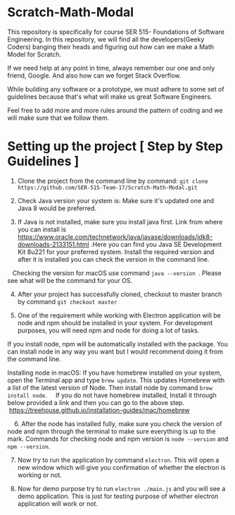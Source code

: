 # Scratch-Math-Modal 
This repository is specifically for course SER 515- Foundations of Software Engineering. In this repository, we will find all the developers(Geeky Coders) banging their heads and figuring out how can we make a Math Model for Scratch. 

If we need help at any point in time, always remember our one and only friend, Google. And also how can we forget Stack Overflow. 

While building any software or a prototype, we must adhere to some set of guidelines because that's what will make us great Software Engineers.  

Feel free to add more and more rules around the pattern of coding and we will make sure that we follow them.

# Setting up the project [ Step by Step Guidelines ]

1. Clone the project from the command line by command: ```git clone https://github.com/SER-515-Team-17/Scratch-Math-Modal.git```

2. Check Java version your system is: Make sure it's updated one and Java 8 would be preferred.

3. If Java is not installed, make sure you install java first. Link from where you can install is https://www.oracle.com/technetwork/java/javase/downloads/jdk8-downloads-2133151.html .Here you can find you Java SE Development Kit 8u221 for your preferred system. Install the required version and after it is installed you can check the version in the command line. 

   Checking the version for macOS use command ```java --version ```. Please see what will be the command for your OS.

4. After your project has successfully cloned, checkout to master branch by command ```git checkout master```

5. One of the requirement while working with Electron application will be node and npm should be installed in your system. For development purposes, you will need npm and node for doing a lot of tasks. 

If you install node, npm will be automatically installed with the package. You can install node in any way you want but I would recommend doing it from the command line. 

Installing node in macOS: If you have homebrew installed on your system, open the Terminal app and type ```brew update```. This updates Homebrew with a list of the latest version of Node. Then install node by command ```brew install node```.
   
If you do not have homebrew installed, Install it through below provided a link and then you can go to the above step.    https://treehouse.github.io/installation-guides/mac/homebrew 
   
   
6. After the node has installed fully, make sure you check the version of node and npm through the terminal to make sure everything is up to the mark. Commands for checking node and npm version is ```node --version``` and ```npm --version```. 
  
  
7. Now try to run the application by command ```electron```. This will open a new window which will give you confirmation of whether the electron is working or not.


8. Now for demo purpose try to run ```electron ./main.js``` and you will see a demo application. This is just for testing purpose of whether electron application will work or not.
